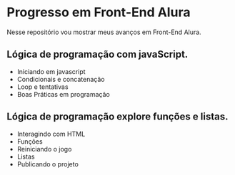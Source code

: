 # Progresso em Front-End Alura

Nesse repositório vou mostrar meus avanços em Front-End Alura.


## Lógica de programação com javaScript.

* Iniciando em javascript
* Condicionais e concatenação
* Loop e tentativas
* Boas Práticas em programação

## Lógica de programação explore funções e listas.

* Interagindo com HTML
* Funções
* Reiniciando o jogo
* Listas
* Publicando o projeto


